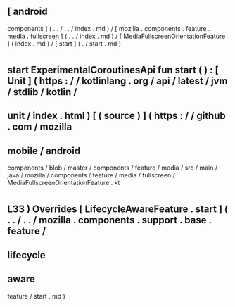 [
android
-
components
]
(
.
.
/
.
.
/
index
.
md
)
/
[
mozilla
.
components
.
feature
.
media
.
fullscreen
]
(
.
.
/
index
.
md
)
/
[
MediaFullscreenOrientationFeature
]
(
index
.
md
)
/
[
start
]
(
.
/
start
.
md
)
#
start
ExperimentalCoroutinesApi
fun
start
(
)
:
[
Unit
]
(
https
:
/
/
kotlinlang
.
org
/
api
/
latest
/
jvm
/
stdlib
/
kotlin
/
-
unit
/
index
.
html
)
[
(
source
)
]
(
https
:
/
/
github
.
com
/
mozilla
-
mobile
/
android
-
components
/
blob
/
master
/
components
/
feature
/
media
/
src
/
main
/
java
/
mozilla
/
components
/
feature
/
media
/
fullscreen
/
MediaFullscreenOrientationFeature
.
kt
#
L33
)
Overrides
[
LifecycleAwareFeature
.
start
]
(
.
.
/
.
.
/
mozilla
.
components
.
support
.
base
.
feature
/
-
lifecycle
-
aware
-
feature
/
start
.
md
)
